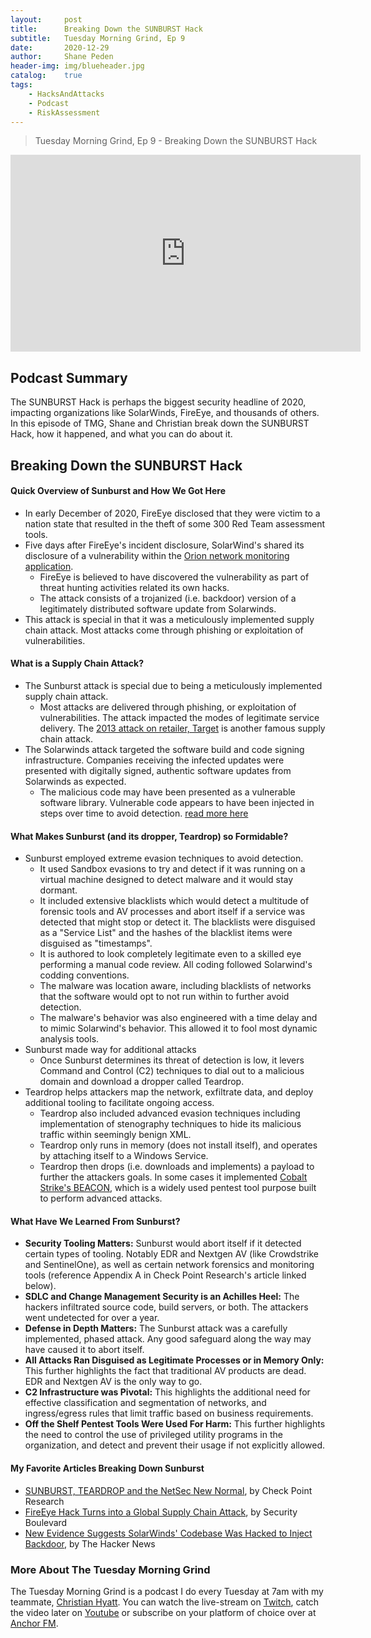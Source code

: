 ```yaml
---
layout: 	post
title:  	Breaking Down the SUNBURST Hack
subtitle: 	Tuesday Morning Grind, Ep 9
date:   	2020-12-29
author: 	Shane Peden
header-img: img/blueheader.jpg
catalog: 	true
tags:
    - HacksAndAttacks
    - Podcast
    - RiskAssessment
---
```


> Tuesday Morning Grind, Ep 9 - Breaking Down the SUNBURST Hack

<iframe width="560" height="315" src="https://www.youtube.com/embed/ClA8vsYaVOk" frameborder="0" allow="accelerometer; autoplay; clipboard-write; encrypted-media; gyroscope; picture-in-picture" allowfullscreen></iframe>

## Podcast Summary ##
The SUNBURST Hack is perhaps the biggest security headline of 2020, impacting organizations like SolarWinds, FireEye, and thousands of others. In this episode of TMG, Shane and Christian break down the SUNBURST Hack, how it happened, and what you can do about it. 

## Breaking Down the SUNBURST Hack ##

#### Quick Overview of Sunburst and How We Got Here ####
+ In early December of 2020, FireEye disclosed that they were victim to a nation state that resulted in the theft of some 300 Red Team assessment tools.
+ Five days after FireEye's incident disclosure, SolarWind's shared its disclosure of a vulnerability within the [Orion network monitoring application](https://www.solarwinds.com/orion-platform). 
	- FireEye is believed to have discovered the vulnerability as part of threat hunting activities related its own hacks. 
	- The attack consists of a trojanized (i.e. backdoor) version of a legitimately distributed software update from Solarwinds. 
+ This attack is special in that it was a meticulously implemented supply chain attack. Most attacks come through phishing or exploitation of vulnerabilities. 

#### What is a Supply Chain Attack? ####
+ The Sunburst attack is special due to being a meticulously implemented supply chain attack. 
	- Most attacks are delivered through phishing, or exploitation of vulnerabilities. The attack impacted the modes of legitimate service delivery. The [2013 attack on retailer, Target](https://www.zdnet.com/article/anatomy-of-the-target-data-breach-missed-opportunities-and-lessons-learned/) is another famous supply chain attack. 
+ The Solarwinds attack targeted the software build and code signing infrastructure. Companies receiving the infected updates were presented with digitally signed, authentic software updates from Solarwinds as expected. 
	- The malicious code may have been presented as a vulnerable software library. Vulnerable code appears to have been injected in steps over time to avoid detection. [read more here](https://thehackernews.com/2020/12/new-evidence-suggests-solarwinds.html)
		
#### What Makes Sunburst (and its dropper, Teardrop) so Formidable?  ####
+ Sunburst employed extreme evasion techniques to avoid detection.
	- It used Sandbox evasions to try and detect if it was running on a virtual machine designed to detect malware and it would stay dormant.
	- It included extensive blacklists which would detect a multitude of forensic tools and AV processes and abort itself if a service was detected that might stop or detect it. The blacklists were disguised as a "Service List" and the hashes of the blacklist items were disguised as "timestamps". 
	- It is authored to look completely legitimate even to a skilled eye performing a manual code review. All coding followed Solarwind's codding conventions. 
	- The malware was location aware, including blacklists of networks that the software would opt to not run within to further avoid detection.
	- The malware's behavior was also engineered with a time delay and to mimic Solarwind's behavior. This allowed it to fool most dynamic analysis tools. 
+ Sunburst made way for additional attacks
	- Once Sunburst determines its threat of detection is low, it levers Command and Control (C2) techniques to dial out to a malicious domain and download a dropper called Teardrop.
+ Teardrop helps attackers map the network, exfiltrate data, and deploy additional tooling to facilitate ongoing access.
	- Teardrop also included advanced evasion techniques including implementation of stenography techniques to hide its malicious traffic within seemingly benign XML. 
	- Teardrop only runs in memory (does not install itself), and operates by attaching itself to a Windows Service.
	- Teardrop then drops (i.e. downloads and implements) a payload to further the attackers goals. In some cases it implemented [Cobalt Strike's BEACON](https://www.cobaltstrike.com/help-beacon), which is a widely used pentest tool purpose built to perform advanced attacks. 
	
#### What Have We Learned From Sunburst? ####
+ **Security Tooling Matters:** Sunburst would abort itself if it detected certain types of tooling. Notably EDR and Nextgen AV (like Crowdstrike and SentinelOne), as well as certain network forensics and monitoring tools (reference Appendix A in Check Point Research's article linked below). 
+ **SDLC and Change Management Security is an Achilles Heel:** The hackers infiltrated source code, build servers, or both. The attackers went undetected for over a year. 
+ **Defense in Depth Matters:** The Sunburst attack was a carefully implemented, phased attack. Any good safeguard along the way may have caused it to abort itself. 
+ **All Attacks Ran Disguised as Legitimate Processes or in Memory Only:** This further highlights the fact that traditional AV products are dead. EDR and Nextgen AV is the only way to go.
+ **C2 Infrastructure was Pivotal:** This highlights the additional need for effective classification and segmentation of networks, and ingress/egress rules that limit traffic based on business requirements.
+ **Off the Shelf Pentest Tools Were Used For Harm:** This further highlights the need to control the use of privileged utility programs in the organization, and detect and prevent their usage if not explicitly allowed. 

#### My Favorite Articles Breaking Down Sunburst ####
+ [SUNBURST, TEARDROP and the NetSec New Normal](https://research.checkpoint.com/2020/sunburst-teardrop-and-the-netsec-new-normal/), by Check Point Research
+ [FireEye Hack Turns into a Global Supply Chain Attack](https://securityboulevard.com/2020/12/fireeye-hack-turns-into-a-global-supply-chain-attack/), by Security Boulevard
+ [New Evidence Suggests SolarWinds' Codebase Was Hacked to Inject Backdoor](https://thehackernews.com/2020/12/new-evidence-suggests-solarwinds.html), by The Hacker News

### More About The Tuesday Morning Grind
The Tuesday Morning Grind is a podcast I do every Tuesday at 7am with my teammate, [Christian Hyatt](https://www.linkedin.com/in/christianhyatt/).  You can watch the live-stream on [Twitch](https://www.twitch.tv/risk3sixty), catch the video later on [Youtube](https://www.youtube.com/channel/UCjcD3Vc3Z1FSncd2BvRp9vQ/featured) or subscribe on your platform of choice over at [Anchor FM](https://anchor.fm/risk3sixty).



